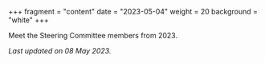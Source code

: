 +++
fragment = "content"
date = "2023-05-04"
weight = 20
background = "white"
+++

Meet the Steering Committee members from 2023. 

_Last updated on 08 May 2023._
